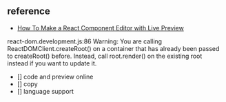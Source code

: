 ## reference

- [How To Make a React Component Editor with Live Preview](https://betterprogramming.pub/creating-a-simple-live-react-editor-a6cc17e77beb)

react-dom.development.js:86 Warning: You are calling ReactDOMClient.createRoot() on a container that has already been passed to createRoot() before. Instead, call root.render() on the existing root instead if you want to update it.



- [] code and preview online
- [] copy
- [] language support
